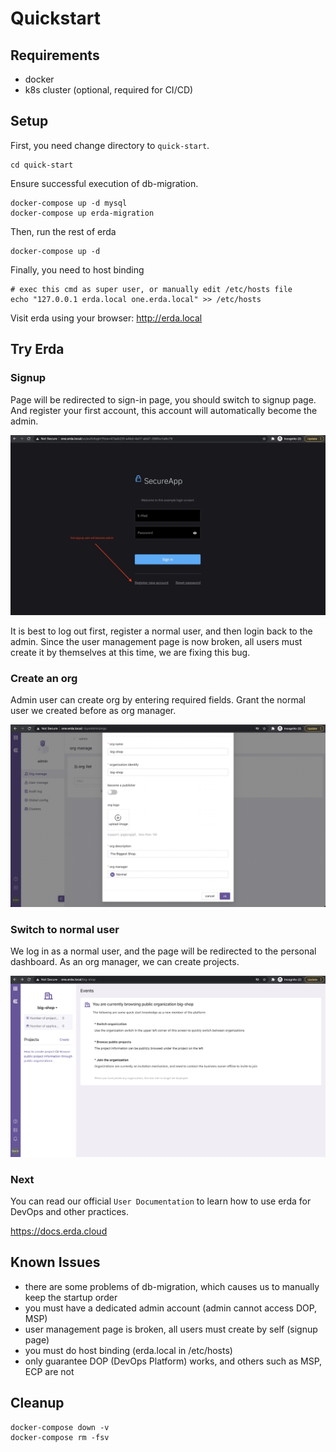 # Quickstart

## Requirements
* docker
* k8s cluster (optional, required for CI/CD)

## Setup

First, you need change directory to `quick-start`.

```shell
cd quick-start
```

Ensure successful execution of db-migration.

```shell
docker-compose up -d mysql
docker-compose up erda-migration
```

Then, run the rest of erda

```shell
docker-compose up -d
```

Finally, you need to host binding

```shell
# exec this cmd as super user, or manually edit /etc/hosts file
echo "127.0.0.1 erda.local one.erda.local" >> /etc/hosts
```

Visit erda using your browser: http://erda.local

## Try Erda
### Signup
Page will be redirected to sign-in page, you should switch to signup page.
And register your first account, this account will automatically become the admin.

![](../../assets/quickstart_switch_to_signup.jpg)

It is best to log out first, register a normal user, and then login back to the admin.
Since the user management page is now broken, all users must create it by themselves at this time, we are fixing this bug.

### Create an org
Admin user can create org by entering required fields.
Grant the normal user we created before as org manager.

![](../../assets/quickstart_create_org.jpg)

### Switch to normal user
We log in as a normal user, and the page will be redirected to the personal dashboard.
As an org manager, we can create projects.

![](../../assets/quickstart_personal_dashboard.jpg)

### Next
You can read our official `User Documentation` to learn how to use erda for DevOps and other practices.

https://docs.erda.cloud

## Known Issues
* there are some problems of db-migration, which causes us to manually keep the startup order
* you must have a dedicated admin account (admin cannot access DOP, MSP)
* user management page is broken, all users must create by self (signup page)
* you must do host binding (erda.local in /etc/hosts)
* only guarantee DOP (DevOps Platform) works, and others such as MSP, ECP are not

## Cleanup

```shell
docker-compose down -v
docker-compose rm -fsv
```
